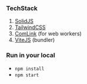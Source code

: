 ### TechStack

1. <a href="https://www.solidjs.com/">SolidJS</a>
2. <a href="https://tailwindcss.com/">TailwindCSS</a>
3. <a href="https://github.com/GoogleChromeLabs/comlink">ComLink</a> (for web workers)
4. <a href="https://vitejs.dev/">ViteJS</a> (bundler)

### Run in your local

- ```npm install```
- ```npm start```